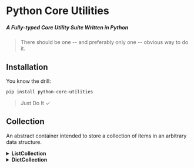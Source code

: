# Python Core Utilities
##### A Fully-typed Core Utility Suite Written in Python

> There should be one -- and preferably only one -- obvious way to do it.

## Installation

You know the drill:

```bash
pip install python-core-utilities
```

> Just Do It ✓

## Collection

An abstract container intended to store a collection of items in an arbitrary data structure.

<details>

<summary><b>ListCollection</b></summary>

### ListCollection

A list-based collection utility class with intuitive methods that extend traditional list functionality.

```python
from core.collection import ListCollection

class Song:
    """A class that represents songs of someone with good taste in music"""

    def __init__(self, title: str, artist: str, year: int):
        """Init Method"""

        self.artist = artist
        self.title = title
        self.year = year

    def __str__(self) -> str:
        """String Method"""

        return f"{self.artist} | {self.title} ({self.year})"

# Initialize a songs ListCollection
songs = ListCollection[Song]()

# Add songs to songs collection
songs.add(Song(artist="Children of Bodom", title="Kissing the Shadows", year=2000))
songs.add(
    Song(artist="Dio", title="Holy Diver", year=1983),
    Song(artist="Dio", title="The Last In Line", year=1984),
)
songs.add(Song(artist="Disturbed", title="Overburdened", year=2005))
songs.add(
    Song(artist="Dream Theater", title="The Glass Prison", year=2002),
    Song(artist="Dream Theater", title="Breaking All Illusions", year=2011),
)
songs.add(
    Song(artist="Greta Van Fleet", title="Brave New World", year=2018),
    Song(artist="Greta Van Fleet", title="Built By Nations", year=2021),
)
songs.add(
    Song(artist="Iron Maiden", title="Revelations", year=1983),
    Song(artist="Iron Maiden", title="Brave New World", year=2000),
)
songs.add(
    Song(artist="Led Zeppelin", title="No Quarter", year=1983),
    Song(artist="Led Zeppelin", title="The Rover", year=2000),
)
songs.add(Song(artist="Queensrÿche", title="Eyes Of A Stranger", year=2000))

# Print songs
print(songs)

# <ListCollection: 13 [Children of Bodom | Kissing the Shadows (2000), Dio | Holy Diver (1983),
#                      Dio | The Last In Line (1984), Disturbed | Overburdened (2005),
#                      Dream Theater | The Glass Prison (2002),
#                      Dream Theater | Breaking All Illusions (2011),
#                      Greta Van Fleet | Brave New World (2018),
#                      Greta Van Fleet | Built By Nations (2021),
#                      Iron Maiden | Revelations (1983), Iron Maiden | Brave New World (2000),
#                      Led Zeppelin | No Quarter (1973), Led Zeppelin | The Rover (1975),
#                      Queensrÿche | Eyes Of A Stranger (1988)]>

```

Filter items by their attributes. Attribute **equals**:

```python
# Filter songs by title (strict / case-insensitive equality)
print(songs.filter(title="Brave New World"))
print(songs.filter(title__ieq="brave new world"))

# <ListCollection: 2 [Greta Van Fleet | Brave New World (2018),
#                     Iron Maiden | Brave New World (2000)]>
```

Attribute **contains**:

```python
# Filter songs by title (strict contains)
print(songs.filter(title__contains="Over"))

# <ListCollection: 1 [Disturbed | Overburdened (2005)]>

# Filter songs by title (case-insensitive contains)
print(songs.filter(title__icontains="over"))

# <ListCollection: 2 [Disturbed | Overburdened (2005), Led Zeppelin | The Rover (1975)]>
```

Attribute **is in**:

```python
# Filter songs by artist (strict / case-insensitive in)
print(songs.filter(artist__in=["Dream Theater", "Iron Maiden"]))
print(songs.filter(artist__iin=["dream theater", "IRON MAIDEN"]))

# <ListCollection: 4 [Dream Theater | The Glass Prison (2002),
#                     Dream Theater | Breaking All Illusions (2011),
#                     Iron Maiden | Revelations (1983), Iron Maiden | Brave New World (2000)]>
```

Attribute is **greater than / less than / equal to**:

```python
# Filter songs by year (greater than)
print(songs.filter(year__gt=2000))

# <ListCollection: 5 [Disturbed | Overburdened (2005), Dream Theater | The Glass Prison (2002),
#                     Dream Theater | Breaking All Illusions (2011),
#                     Greta Van Fleet | Brave New World (2018),
#                     Greta Van Fleet | Built By Nations (2021)]>

# Filter songs by year (greater than or equal to)
print(songs.filter(year__gte=2000))

# <ListCollection: 7 [Children of Bodom | Kissing the Shadows (2000),
#                     Disturbed | Overburdened (2005), Dream Theater | The Glass Prison (2002),
#                     Dream Theater | Breaking All Illusions (2011),
#                     Greta Van Fleet | Brave New World (2018),
#                     Greta Van Fleet | Built By Nations (2021),
#                     Iron Maiden | Brave New World (2000)]>

# Filter songs by year (less than)
print(songs.filter(year__lt=2000))

# <ListCollection: 6 [Dio | Holy Diver (1983), Dio | The Last In Line (1984),
#                     Iron Maiden | Revelations (1983), Led Zeppelin | No Quarter (1973),
#                     Led Zeppelin | The Rover (1975),
#                     Queensrÿche | Eyes Of A Stranger (1988)]>

# Filter songs by year (less than or equal to)
print(songs.filter(year__lte=2000))

# <ListCollection: 8 [Children of Bodom | Kissing the Shadows (2000), Dio | Holy Diver (1983),
#                     Dio | The Last In Line (1984), Iron Maiden | Revelations (1983),
#                     Iron Maiden | Brave New World (2000), Led Zeppelin | No Quarter (1973),
#                     Led Zeppelin | The Rover (1975),
#                     Queensrÿche | Eyes Of A Stranger (1988)]>
```

And of course by **multiple attributes**:

```python
# Filter songs by title and artist
print(songs.filter(title="Brave New World", artist="Iron Maiden"))

# <ListCollection: 1 [Iron Maiden | Brave New World (2000)]>

# Filter songs by title or artist
print(songs.filter(title__icontains="in") | songs.filter(artist__icontains="of"))

# <ListCollection: 3 [Children of Bodom | Kissing the Shadows (2000),
#                     Dio | The Last In Line (1984),
#                     Dream Theater | Breaking All Illusions (2011)]>
```

**Q.E.D. | Quite Easily Done.**

> If you were a list, the ListCollection would be her ex.

---

</details>

<details>

<summary><b>DictCollection</b></summary>

### DictCollection

A dictionary-based collection utility class with integrated support for efficient key lookups.

**...in addition** to all of the useful methods discussed above, of course!

```python
from core.collection import DictCollection

class Country:
    """A class that represents countries of the world"""

    def __init__(self, name: str, iso2: str, iso3: str):
        """Init Method"""

        self.name = name
        self.iso2 = iso2
        self.iso3 = iso3

    def __str__(self) -> str:
        """String Method"""

        return self.name

# Initialize a countries DictCollection
countries = DictCollection[Country](keys=("iso2", "iso3"))

# Iterate over countries to create
for name, iso2, iso3 in (
    ("Cambodia", "KH", "KHM"),
    ("China", "CN", "CHN"),
    ("Fiji", "FJ", "FJI"),
    ("Guam", "GU", "GUM"),
    ("Singapore", "SG", "SGP"),
    ("Thailand", "TH", "THA"),
    ("United States", "US", "USA"),
):
    # Initialize country instance
    country = Country(name=name, iso2=iso2, iso3=iso3)

    # Add country to countries collection
    countries.add(country)

# Print countries
print(countries)

# <DictCollection: 7 [Cambodia, China, Fiji, Guam, Singapore, Thailand, United States]>
```

Retrieve items by any of their keys:

```python
# Look up Thailand by ISO2
print(countries["TH"], repr(countries["TH"]))

# Thailand <__main__.Country object at 0x7f8d085e2560>

# Look up Thailand by ISO3
print(countries["THA"], repr(countries["THA"]))

# Thailand <__main__.Country object at 0x7f8d085e2560>
```

A sense of familiarity in behavior is always a nice touch:

```python
# Attempt to retrieve a non-existent country by key
countries["XYZ"]

# core.collection.exceptions.NonExistentKeyError: Non-existent key detected: 'XYZ'

try:
    countries["XYZ"]
except KeyError:
    print("Just a KeyError under the hood!")

# Just a KeyError under the hood!

# Retrieve a non-existent country by key with a dict-like 'get'
countries.get("XYZ")

# None

# Provide a default country if applicable
countries.get("XYZ", countries["THA"])

# Thailand

# CAVEAT: The get method assumes a return value of the collection generic
# i.e. countries.get(key: Hashable, default: Country | Hashable | None) -> Country | None

# ... did you catch the spoiler?
```

Keys are treated as synonymous with the items to which they are associated:

```python
# Retrieve Thailand country instance by ISO3 key
thailand = countries["THA"]

# Show that she is present in the countries collection
print(repr(thailand), "in countries:", thailand in countries)

# <__main__.Country object at 0x7f8d085e2560> in countries: True

# Show that this works in the same way with with just her ISO3 key
print("'THA' in countries:", "THA" in countries)

# 'THA' in countries: True
```

Naturally then, you may also remove items by any of their keys:

```python
# Remove Thailand by ISO2
countries.remove("TH")

# Print countries
print(countries)

# <DictCollection: 6 [Cambodia, China, Fiji, Guam, Singapore, United States]>

# Remove Singapore by ISO3
countries.remove("SGP")

# Print countries
print(countries)

# <DictCollection: 5 [Cambodia, China, Fiji, Guam, United States]>
```

**Q.E.D. | Quite Easily Done.**

> Don't be a dict, use a DictCollection.
---

</details>

